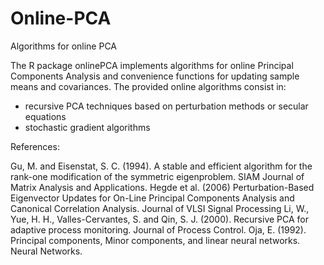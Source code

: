 Online-PCA
==========

Algorithms for online PCA

The R package onlinePCA implements algorithms for online Principal Components Analysis and convenience functions for updating sample means and covariances. The provided online algorithms consist in: 

- recursive PCA techniques based on perturbation methods or secular equations
- stochastic gradient algorithms 

References: 

Gu, M. and Eisenstat, S. C. (1994). A stable and efficient algorithm for the rank-one modification of the symmetric eigenproblem. SIAM Journal of Matrix Analysis and Applications.
Hegde et al. (2006) Perturbation-Based Eigenvector Updates for On-Line Principal Components Analysis and Canonical Correlation Analysis. Journal of VLSI Signal Processing
Li, W., Yue, H. H., Valles-Cervantes, S. and Qin, S. J. (2000). Recursive PCA for adaptive process monitoring. Journal of Process Control.
Oja, E. (1992). Principal components, Minor components, and linear neural networks. Neural Networks.
